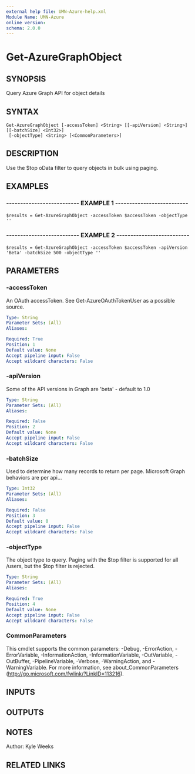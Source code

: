 ```yaml
---
external help file: UMN-Azure-help.xml
Module Name: UMN-Azure
online version: 
schema: 2.0.0
---
```


# Get-AzureGraphObject

## SYNOPSIS
Query Azure Graph API for object details

## SYNTAX

```
Get-AzureGraphObject [-accessToken] <String> [[-apiVersion] <String>] [[-batchSize] <Int32>]
 [-objectType] <String> [<CommonParameters>]
```

## DESCRIPTION
Use the $top oData filter to query objects in bulk using paging.

## EXAMPLES

### -------------------------- EXAMPLE 1 --------------------------
```
$results = Get-AzureGraphObject -accessToken $accessToken -objectType ''
```

### -------------------------- EXAMPLE 2 --------------------------
```
$results = Get-AzureGraphObject -accessToken $accessToken -apiVersion 'Beta' -batchSize 500 -objectType ''
```

## PARAMETERS

### -accessToken
An OAuth accessToken.
See Get-AzureOAuthTokenUser as a possible source.

```yaml
Type: String
Parameter Sets: (All)
Aliases: 

Required: True
Position: 1
Default value: None
Accept pipeline input: False
Accept wildcard characters: False
```

### -apiVersion
Some of the API versions in Graph are 'beta' - default to 1.0

```yaml
Type: String
Parameter Sets: (All)
Aliases: 

Required: False
Position: 2
Default value: None
Accept pipeline input: False
Accept wildcard characters: False
```

### -batchSize
Used to determine how many records to return per page.
Microsoft Graph behaviors are per api...

```yaml
Type: Int32
Parameter Sets: (All)
Aliases: 

Required: False
Position: 3
Default value: 0
Accept pipeline input: False
Accept wildcard characters: False
```

### -objectType
The object type to query.
Paging with the $top filter is supported for all /users, but the $top filter is rejected.

```yaml
Type: String
Parameter Sets: (All)
Aliases: 

Required: True
Position: 4
Default value: None
Accept pipeline input: False
Accept wildcard characters: False
```

### CommonParameters
This cmdlet supports the common parameters: -Debug, -ErrorAction, -ErrorVariable, -InformationAction, -InformationVariable, -OutVariable, -OutBuffer, -PipelineVariable, -Verbose, -WarningAction, and -WarningVariable. For more information, see about_CommonParameters (http://go.microsoft.com/fwlink/?LinkID=113216).

## INPUTS

## OUTPUTS

## NOTES
Author: Kyle Weeks

## RELATED LINKS

